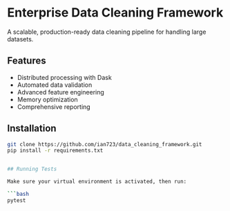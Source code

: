 # Enterprise Data Cleaning Framework

A scalable, production-ready data cleaning pipeline for handling large datasets.

## Features
- Distributed processing with Dask
- Automated data validation
- Advanced feature engineering
- Memory optimization
- Comprehensive reporting

## Installation
```bash
git clone https://github.com/ian723/data_cleaning_framework.git
pip install -r requirements.txt


## Running Tests

Make sure your virtual environment is activated, then run:

```bash
pytest
